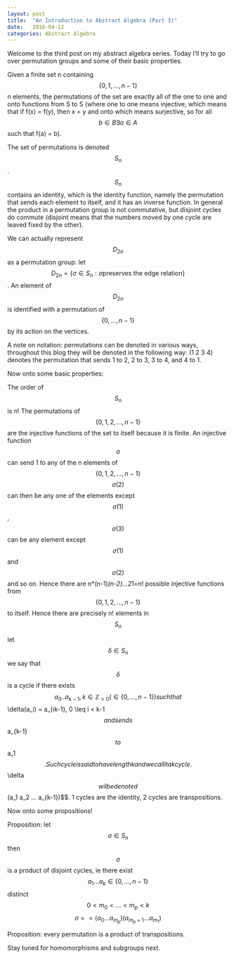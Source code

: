```yaml
---
layout: post
title:  "An Introduction to Abstract Algebra (Part 3)"
date:   2016-04-12
categories: Abstract Algebra
---
```


Welcome to the third post on my abstract algebra series. Today I’ll try to go over permutation groups and some of their basic properties.

Given a finite set n containing $$\{0, 1, ..., n-1\}$$ n elements, the permutations of the set are exactly all of the one to one and onto functions from S to S (where one to one means injective, which means that if f(x) = f(y), then x = y and onto which means surjective, so for all $$b \in B \exists a \in A$$ such that f(a) = b).

The set of permutations is denoted $$S_n$$. $$S_n$$ contains an identity, which is the identity function, namely the permutation that sends each element to itself, and it has an inverse function. In general the product in a permutation group is not commutative, but disjoint cycles do commute (disjoint means that the numbers moved by one cycle are leaved fixed by the other). 

We can actually represent $$D_{2n}$$ as a permutation group: let $$D_{2n} = \{\sigma \in S_n : \sigma \text{preserves the edge relation}\}$$. An element of $$D_{2n}$$ is identified with a permutation of $$\{0, ..., n-1 \}$$ by its action on the vertices. 

A note on notation: permutations can be denoted in various ways, throughout this blog they will be denoted in the following way: (1 2 3 4) denotes the permutation that sends 1 to 2, 2 to 3, 3 to 4, and 4 to 1. 

Now onto some basic properties: 

The order of $$S_n$$ is n! The permutations of $$\{0,1,2,...,n-1\}$$ are the injective functions of the set to itself because it is finite. An injective function $$\sigma$$ can send 1 to any of the n elements of $$\{0,1,2,...,n-1\}$$ $$\sigma(2)$$ can then be any one of the elements except $$\sigma(1)$$, $$\sigma(3)$$ can be any element except $$\sigma(1)$$ and $$\sigma(2)$$ and so on. Hence there are n*(n-1)*(n-2)*...*2*1=n! possible injective functions from $$\{0,1,2,...,n-1\}$$ to itself. Hence there are precisely n! elements in $$S_n$$ 

let $$\delta \in S_n$$ we say that $$\delta$$ is a cycle if there exists $$a_0 .. a_{k-1}, k \in \mathbb{Z}_{> 0} (\in \{0,...,n-1\}) such that $$\delta(a_i) = a_{ik-1}, 0 \leq i < k-1$$ and sends $$a_{k-1}$$ to $$a_1$$. Such cycle is said to have length k and we call it a k cycle. $$\delta$$ wil be denoted $$(a_1 a_2 ... a_{k-1})$$. 1 cycles are the identity, 2 cycles are transpositions. 

Now onto some propositions! 

Proposition: let $$\sigma \in S_n$$ then $$\sigma$$ is a product of disjoint cycles, ie there exist $$a_1 ... a_k \in \{0, ..., n-1\}$$ distinct $$0 < m_0 < ... < m_p <k$$
$$\sigma == (a_0 ... a_{m_p})(a_{m_p+1} ... a_{m_1})$$ 

Proposition: every permutation is a product of transpositions.

Stay tuned for homomorphisms and subgroups next.
